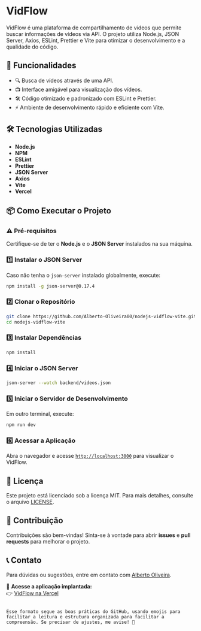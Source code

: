 # VidFlow

VidFlow é uma plataforma de compartilhamento de vídeos que permite buscar informações de vídeos via API. O projeto utiliza Node.js, JSON Server, Axios, ESLint, Prettier e Vite para otimizar o desenvolvimento e a qualidade do código.

## 🚀 Funcionalidades

- 🔍 Busca de vídeos através de uma API.
- 📺 Interface amigável para visualização dos vídeos.
- 🛠️ Código otimizado e padronizado com ESLint e Prettier.
- ⚡ Ambiente de desenvolvimento rápido e eficiente com Vite.

## 🛠️ Tecnologias Utilizadas

- **Node.js**
- **NPM**
- **ESLint**
- **Prettier**
- **JSON Server**
- **Axios**
- **Vite**
- **Vercel**

## 📦 Como Executar o Projeto

### ⚠️ Pré-requisitos

Certifique-se de ter o **Node.js** e o **JSON Server** instalados na sua máquina.

### 1️⃣ Instalar o JSON Server

Caso não tenha o `json-server` instalado globalmente, execute:

```bash
npm install -g json-server@0.17.4
```

### 2️⃣ Clonar o Repositório

```bash
git clone https://github.com/Alberto-Oliveira00/nodejs-vidflow-vite.git
cd nodejs-vidflow-vite
```

### 3️⃣ Instalar Dependências

```bash
npm install
```

### 4️⃣ Iniciar o JSON Server

```bash
json-server --watch backend/videos.json
```

### 5️⃣ Iniciar o Servidor de Desenvolvimento

Em outro terminal, execute:

```bash
npm run dev
```

### 6️⃣ Acessar a Aplicação

Abra o navegador e acesse [`http://localhost:3000`](http://localhost:3000) para visualizar o VidFlow.

## 📜 Licença

Este projeto está licenciado sob a licença MIT. Para mais detalhes, consulte o arquivo [LICENSE](LICENSE).

## 🤝 Contribuição

Contribuições são bem-vindas! Sinta-se à vontade para abrir **issues** e **pull requests** para melhorar o projeto.

## 📞 Contato

Para dúvidas ou sugestões, entre em contato com [Alberto Oliveira](https://github.com/Alberto-Oliveira00).

🔗 **Acesse a aplicação implantada:**  
👉 [VidFlow na Vercel](https://nodejs-vidflow-vite-lemon.vercel.app)
```

Esse formato segue as boas práticas do GitHub, usando emojis para facilitar a leitura e estrutura organizada para facilitar a compreensão. Se precisar de ajustes, me avise! 🚀
